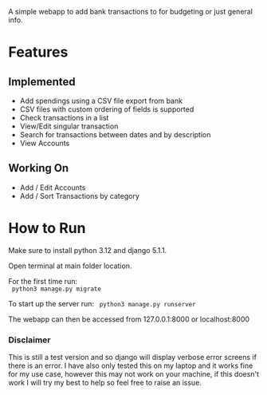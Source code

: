 A simple webapp to add bank transactions to for budgeting or just general info.

<h1> Features </h1>
<h2> Implemented </h2>
<ul>
  <li>Add spendings using a CSV file export from bank</li>
  <li>CSV files with custom ordering of fields is supported</li>
  <li>Check transactions in a list</li>
  <li>View/Edit singular transaction</li>
  <li>Search for transactions between dates and by description</li>
  <li>View Accounts</h1>
</ul>
<h2> Working On </h2>
<ul>
  <li>Add / Edit Accounts</li>
  <li>Add / Sort Transactions by category</li>
</ul>

<h1> How to Run </h1>
Make sure to install python 3.12 and django 5.1.1.

Open terminal at main folder location.

For the first time run:<br>
<code> python3 manage.py migrate </code>

To start up the server run:
<code> python3 manage.py runserver </code>

The webapp can then be accessed from 127.0.0.1:8000 or localhost:8000

<h3> Disclaimer </h3>
This is still a test version and so django will display verbose error screens if there is an error.
I have also only tested this on my laptop and it works fine for my use case, however this may not work on your machine, if this doesn't work I will try my best to help so feel free to raise an issue.
